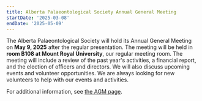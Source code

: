 ```yaml
---
title: Alberta Palaeontological Society Annual General Meeting
startDate: '2025-03-08'
endDate: '2025-05-09'
---
```


The Alberta Palaeontological Society will hold its Annual General Meeting on **May 9, 2025** after the regular presentation. The meeting will be held in **room B108 at Mount Royal University**, our regular meeting room. The meeting will include a review of the past year's activities, a financial report, and the election of officers and directors. We will also discuss upcoming events and volunteer opportunities. We are always looking for new volunteers to help with our events and activities.

For additional information, see [the AGM page](/events/agm/2025).
